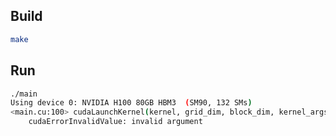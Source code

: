 ## Build
```Bash
make
```

## Run
```Bash
./main 
Using device 0: NVIDIA H100 80GB HBM3  (SM90, 132 SMs)
<main.cu:100> cudaLaunchKernel(kernel, grid_dim, block_dim, kernel_args):
    cudaErrorInvalidValue: invalid argument
```


